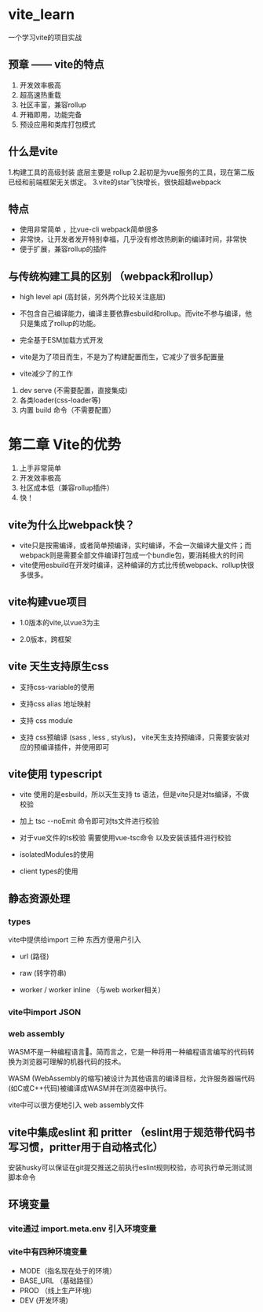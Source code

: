 # vite_learn
一个学习vite的项目实战

## 预章 —— vite的特点 
1. 开发效率极高
2. 超高速热重载
3. 社区丰富，兼容rollup
4. 开箱即用，功能完备
5. 预设应用和类库打包模式


## 什么是vite

1.构建工具的高级封装 底层主要是 rollup
2.起初是为vue服务的工具，现在第二版已经和前端框架无关绑定。
3.vite的star飞快增长，很快超越webpack

## 特点
* 使用非常简单 ，比vue-cli webpack简单很多
* 非常快，让开发者发开特别幸福，几乎没有修改热刷新的编译时间，非常快
* 便于扩展，兼容rollup的插件

## 与传统构建工具的区别 （webpack和rollup） 
* high level api (高封装，另外两个比较关注底层)
* 不包含自己编译能力，编译主要依靠esbuild和rollup。而vite不参与编译，他只是集成了rollup的功能。
* 完全基于ESM加载方式开发

* vite是为了项目而生，不是为了构建配置而生，它减少了很多配置量

* vite减少了的工作
1. dev serve (不需要配置，直接集成)
2. 各类loader(css-loader等)
3. 内置 build 命令（不需要配置）

# 第二章 Vite的优势
1. 上手非常简单
2. 开发效率极高
3. 社区成本低（兼容rollup插件）
4. 快！



## vite为什么比webpack快？

* vite只是按需编译，或者简单预编译，实时编译，不会一次编译大量文件；而webpack则是需要全部文件编译打包成一个bundle包，要消耗极大的时间
* vite使用esbuild在开发时编译，这种编译的方式比传统webpack、rollup快很多很多。 


## vite构建vue项目

* 1.0版本的vite,以vue3为主

* 2.0版本，跨框架


## vite 天生支持原生css

* 支持css-variable的使用

* 支持css alias 地址映射 

* 支持 css module

* 支持 css预编译 (sass , less , stylus)， vite天生支持预编译，只需要安装对应的预编译插件，并使用即可

## vite使用 typescript

* vite 使用的是esbuild，所以天生支持 ts 语法，但是vite只是对ts编译，不做校验

* 加上 tsc --noEmit 命令即可对ts文件进行校验

* 对于vue文件的ts校验 需要使用vue-tsc命令 以及安装该插件进行校验

* isolatedModules的使用

* client types的使用

## 静态资源处理

### types

vite中提供给import 三种 东西方便用户引入

* url (路径)

* raw (转字符串)

* worker / worker inline （与web worker相关）


### vite中import JSON


### web assembly

WASM不是一种编程语言🙂。简而言之，它是一种将用一种编程语言编写的代码转换为浏览器可理解的机器代码的技术。

WASM (WebAssembly的缩写)被设计为其他语言的编译目标，允许服务器端代码(如C或C++代码)被编译成WASM并在浏览器中执行。


vite中可以很方便地引入 web assembly文件


## vite中集成eslint 和 pritter （eslint用于规范带代码书写习惯，pritter用于自动格式化）

安装husky可以保证在git提交推送之前执行eslint规则校验，亦可执行单元测试测脚本命令


## 环境变量

### vite通过 import.meta.env 引入环境变量

### vite中有四种环境变量
* MODE（指名现在处于的环境）
* BASE_URL （基础路径）
* PROD （线上生产环境）
* DEV (开发环境)
